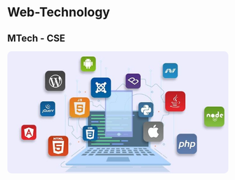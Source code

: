﻿# Web-Technology

## MTech - CSE

<p align="center">
    <img src="./assets/web.jpg" style="border-radius: 10px;" alt="Web Technology" />
</p>